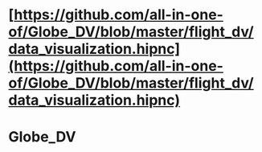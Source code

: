 # [https://github.com/all-in-one-of/Globe_DV/blob/master/flight_dv/data_visualization.hipnc](https://github.com/all-in-one-of/Globe_DV/blob/master/flight_dv/data_visualization.hipnc)
# Globe_DV

